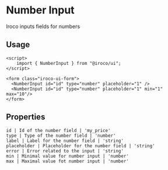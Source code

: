 # Number Input

Iroco inputs fields for numbers

## Usage

```example
<script>
    import { NumberInput } from "@iroco/ui";
</script>

<form class="iroco-ui-form">
  <NumberInput id="id" type="number" placeholder="1" />
  <NumberInput id="id" type="number" placeholder="1" min="1" max="10"/>
</form>
```

## Properties

```properties
id | Id of the number field | 'my_price'
type | Type of the number field | 'number'
label | Label for the number field | 'string'
placeholder | Placeholder for the number field | 'string'
error | Error related to the input | 'string'
min | Minimal value for number input | 'number'
max | Maximal value fot number input | 'number'
```

